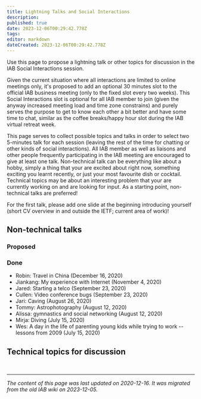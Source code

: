 ```yaml
---
title: Lightning Talks and Social Interactions
description: 
published: true
date: 2023-12-06T00:29:42.778Z
tags: 
editor: markdown
dateCreated: 2023-12-06T00:29:42.778Z
---
```


Use this page to propose a lightning talk or other topics for discussion in the IAB Social Interactions session.

Given the current situation where all interactions are limited to online meetings only, it's proposed to add an optional 30 minutes slot to the official IAB business meeting (only to the fixed slot every two weeks). This Social Interactions slot is optional for all IAB member to join (given the anyway increased meeting load and time zone constrains) and purely serves the purpose to get to know each other a bit better and have some time to chat, similar as the coffee breaks/happy hour slot during the IAB virtual retreat week.

This page serves to collect possible topics and talks in order to select two 5-minutes talk for each session (leaving the rest of the time for chatting or other kinds of social interactions). All IAB member as well as liaisons and other people frequently participating in the IAB meeting are encouraged to give at least one talk. Non-technical talk can be everything like about a hobby, simply a thing that your are excited about right now, something exciting you learnt recently, or just your most favourite dish or cocktail. Technical topics may be about an interesting problem that your are currently working on and are looking for input. As a starting point, non-technical talks are preferred!

For the first talk, please add one slide at the beginning introducing yourself (short CV overview in and outside the IETF; current area of work)!

## Non-technical talks
### Proposed
### Done
- Robin: Travel in China (December 16, 2020)
- Jiankang: My experience with Internet (November 4, 2020)
- Jared: Starting a telco (September 23, 2020)
- Cullen: Video conference bugs (September 23, 2020)
- Jari: Caving (August 26, 2020)
- Tommy: Astrophotography (August 12, 2020)
- Alissa: gymnastics and social networking (August 12, 2020)
- Mirja: Diving (July 15, 2020)
- Wes: A day in the life of parenting young kids while trying to work -- lessons from 2009 (July 15, 2020)
## Technical topics for discussion

&nbsp;
&nbsp;
&nbsp;

---

*The content of this page was last updated on 2020-12-16. It was migrated from the old IAB wiki on 2023-12-05.*